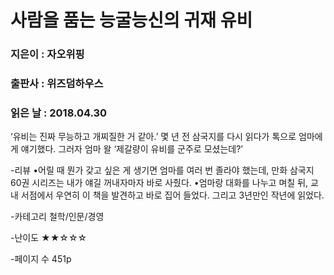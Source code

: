 # 사람을 품는 능굴능신의 귀재 유비
### 지은이 : 자오위핑
### 출판사 : 위즈덤하우스
### 읽은 날 : 2018.04.30

‘유비는 진짜 무능하고 개찌질한 거 같아.’
몇 년 전 삼국지를 다시 읽다가 톡으로 엄마에게 얘기했다. 그러자 엄마 왈
‘제갈량이 유비를 군주로 모셨는데?’

-리뷰
•어릴 때 뭔가 갖고 싶은 게 생기면 엄마를 여러 번 졸라야 했는데, 만화 삼국지 60권 시리즈는 내가 얘길 꺼내자마자 바로 사줬다.
•엄마랑 대화를 나누고 며칠 뒤, 교내 서점에서 우연히 이 책을 발견하고 바로 집어 들었다. 그리고 3년만인 작년에 읽었다.

-카테고리
철학/인문/경영

-난이도
★★☆☆☆

-페이지 수
451p